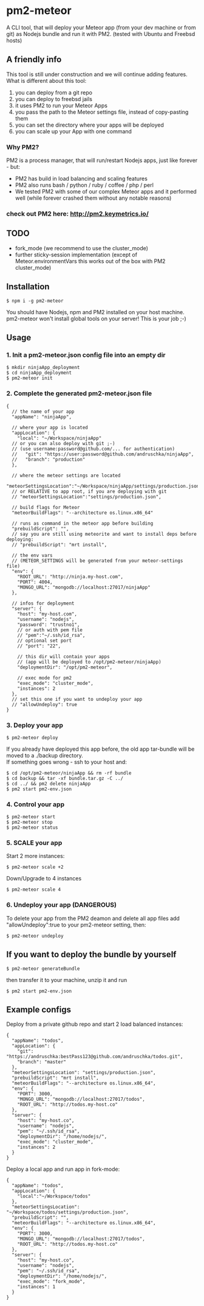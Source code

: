 # pm2-meteor
A CLI tool, that will deploy your Meteor app (from your dev machine or from git) as Nodejs bundle and run it with PM2. (tested with Ubuntu and Freebsd hosts)

## A friendly info
This tool is still under construction and we will continue adding features.  
What is different about this tool:  
1. you can deploy from a git repo  
2. you can deploy to freebsd jails  
3. it uses PM2 to run your Meteor Apps  
4. you pass the path to the Meteor settings file, instead of copy-pasting them  
5. you can set the directory where your apps will be deployed  
6. you can scale up your App with one command  

### Why PM2?
PM2 is a process manager, that will run/restart Nodejs apps, just like forever - but:
- PM2 has build in load balancing and scaling features
- PM2 also runs bash / python / ruby / coffee / php / perl
- We tested PM2 with some of our complex Meteor apps and it performed well (while forever crashed them without any notable reasons)

### check out PM2 here: http://pm2.keymetrics.io/

## TODO
- fork_mode (we recommend to use the cluster_mode)
- further sticky-session implementation (except of Meteor.environmentVars this works out of the box with PM2 cluster_mode)

## Installation
```
$ npm i -g pm2-meteor
```
You should have Nodejs, npm and PM2 installed on your host machine.  
pm2-meteor won't install global tools on your server! This is your job ;-)

## Usage
### 1. Init a pm2-meteor.json config file into an empty dir
```
$ mkdir ninjaApp_deployment
$ cd ninjaApp_deployment
$ pm2-meteor init
```

### 2. Complete the generated pm2-meteor.json file
```
{
  // the name of your app
  "appName": "ninjaApp",

  // where your app is located
  "appLocation": {
    "local": "~/Workspace/ninjaApp"
  // or you can also deploy with git ;-)
  // (use username:password@github.com/... for authentication)
  //   "git": "https://user:password@github.com/andruschka/ninjaApp",
  //   "branch": "production"
  },

  // where the meteor settings are located
  "meteorSettingsLocation":"~/Workspace/ninjaApp/settings/production.json",
  // or RELATIVE to app root, if you are deploying with git
  // "meteorSettingsLocation":"settings/production.json",

  // build flags for Meteor
  "meteorBuildFlags": "--architecture os.linux.x86_64"

  // runs as command in the meteor app before building
  "prebuildScript": "",
  // say you are still using meteorite and want to install deps before deploying:
  // "prebuildScript": "mrt install",

  // the env vars
  // (METEOR_SETTINGS will be generated from your meteor-settings file)
  "env": {
    "ROOT_URL": "http://ninja.my-host.com",
    "PORT": 4004,
    "MONGO_URL": "mongodb://localhost:27017/ninjaApp"
  },

  // infos for deployment
  "server": {
    "host": "my-host.com",
    "username": "nodejs",
    "password": "trustno1",
    // or auth with pem file
    // "pem":"~/.ssh/id_rsa",
    // optional set port
    // "port": "22",

    // this dir will contain your apps
    // (app will be deployed to /opt/pm2-meteor/ninjaApp)
    "deploymentDir": "/opt/pm2-meteor",

    // exec mode for pm2
    "exec_mode": "cluster_mode",
    "instances": 2
  },
  // set this one if you want to undeploy your app
  // "allowUndeploy": true
}
```

### 3. Deploy your app
```
$ pm2-meteor deploy
```
If you already have deployed this app before, the old app tar-bundle will be moved to a ./backup directory.  
If something goes wrong - ssh to your host and:
```
$ cd /opt/pm2-meteor/ninjaApp && rm -rf bundle
$ cd backup && tar -xf bundle.tar.gz -C ../
$ cd ../ && pm2 delete ninjaApp
$ pm2 start pm2-env.json
```

### 4. Control your app
```
$ pm2-meteor start
$ pm2-meteor stop
$ pm2-meteor status
```

### 5. SCALE your app
Start 2 more instances:
```
$ pm2-meteor scale +2
```

Down/Upgrade to 4 instances
```
$ pm2-meteor scale 4
```

### 6. Undeploy your app (DANGEROUS)
To delete your app from the PM2 deamon and delete all app files add "allowUndeploy":true to your pm2-meteor setting, then:  
```
$ pm2-meteor undeploy
```

## If you want to deploy the bundle by yourself
```
$ pm2-meteor generateBundle
```
then transfer it to your machine, unzip it and run
```
$ pm2 start pm2-env.json
```
## Example configs
Deploy from a private github repo and start 2 load balanced instances:
```
{
  "appName": "todos",
  "appLocation": {
    "git": "https://andruschka:bestPass123@github.com/andruschka/todos.git",
    "branch": "master"
  },
  "meteorSettingsLocation": "settings/production.json",
  "prebuildScript": "mrt install",
  "meteorBuildFlags": "--architecture os.linux.x86_64",
  "env": {
    "PORT": 3000,
    "MONGO_URL": "mongodb://localhost:27017/todos",
    "ROOT_URL": "http://todos.my-host.co"
  },
  "server": {
    "host": "my-host.co",
    "username": "nodejs",
    "pem": "~/.ssh/id_rsa",
    "deploymentDir": "/home/nodejs/",
    "exec_mode": "cluster_mode",
    "instances": 2
  }
}

```

Deploy a local app and run app in fork-mode:
```
{
  "appName": "todos",
  "appLocation": {
    "local":"~/Workspace/todos"
  },
  "meteorSettingsLocation": "~/Workspace/todos/settings/production.json",
  "prebuildScript": "",
  "meteorBuildFlags": "--architecture os.linux.x86_64",
  "env": {
    "PORT": 3000,
    "MONGO_URL": "mongodb://localhost:27017/todos",
    "ROOT_URL": "http://todos.my-host.co"
  },
  "server": {
    "host": "my-host.co",
    "username": "nodejs",
    "pem": "~/.ssh/id_rsa",
    "deploymentDir": "/home/nodejs/",
    "exec_mode": "fork_mode",
    "instances": 1
  }
}

```
